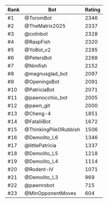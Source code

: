 Rank|Bot|Rating
---|---|---
#1|@ToromBot|2346
#2|@TheMatrix2025|2337
#3|@colinbot|2328
#4|@RaspFish|2320
#5|@YoBot_v2|2285
#6|@PetersBot|2268
#7|@Nimfish|2152
#8|@magnusglad_bot|2097
#9|@OpeningsBot|2091
#10|@PatriciaBot|2071
#11|@pawnocchio_bot|2005
#12|@pawn_git|2000
#13|@Cheng-4|1851
#14|@FataliiBot|1672
#15|@ThinkingPileORubbish|1506
#16|@Demolito_L6|1346
#17|@littlePatricia|1337
#18|@Demolito_L5|1218
#19|@Demolito_L4|1114
#20|@Rodent-IV|1071
#21|@Demolito_L3|969
#22|@pawnrobot|715
#23|@MinOpponentMoves|604
